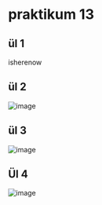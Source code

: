# praktikum 13

## ül 1
isherenow
## ül 2
![image](https://github.com/MarkusMannil/Andmeturve_mannil/assets/83127947/fee0a0cd-8b38-46ac-ad5a-3e5377b6bfc8)
## ül 3
![image](https://github.com/MarkusMannil/Andmeturve_mannil/assets/83127947/958ed4b2-88a9-4421-9055-5ee15e7c8353)
## Ül 4
![image](https://github.com/MarkusMannil/Andmeturve_mannil/assets/83127947/4c18dadc-8549-49af-8e51-a04634d62e24)
